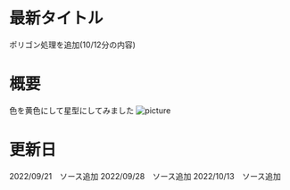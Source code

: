 # 最新タイトル
ポリゴン処理を追加(10/12分の内容)

# 概要
色を黄色にして星型にしてみました
![picture](https://user-images.githubusercontent.com/71620950/195606017-1e743d53-d22a-4143-97fc-36869e4b9799.png)

# 更新日
2022/09/21　ソース追加
2022/09/28　ソース追加
2022/10/13　ソース追加
